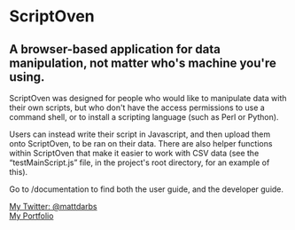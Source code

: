 # ScriptOven
## A browser-based application for data manipulation, not matter who's machine you're using.

ScriptOven was designed for people who would like to manipulate data with their own scripts, but who don't have the access permissions to use a command shell, or to install a scripting language (such as Perl or Python).

Users can instead write their script in Javascript, and then upload them onto ScriptOven, to be ran on their data. There are also helper functions within ScriptOven that make it easier to work with CSV data (see the “testMainScript.js” file, in the project's root directory, for an example of this).

Go to /documentation to find both the user guide, and the developer guide.

[My Twitter: @mattdarbs](http://twitter.com/mattdarbs)  
[My Portfolio](http://md-developer.uk)
